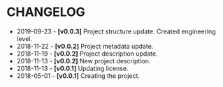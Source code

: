 # CHANGELOG #

* 2019-09-23 - **[v0.0.3]** Project structure update. Created engineering level.
* 2018-11-22 - **[v0.0.2]** Project metadata update.
* 2018-11-19 - **[v0.0.2]** Project description update.
* 2018-11-13 - **[v0.0.2]** New project description.
* 2018-11-13 - **[v0.0.1]** Updating license.
* 2018-05-01 - **[v0.0.1]** Creating the project.
